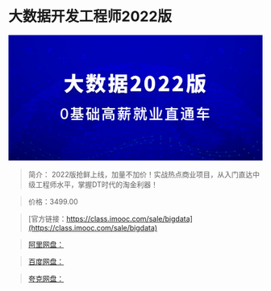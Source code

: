 # 大数据开发工程师2022版

![img](../../assets/6172713809cf77bb00000000.jpg)

> 简介： 2022版抢鲜上线，加量不加价！实战热点商业项目，从入门直达中级工程师水平，掌握DT时代的淘金利器！

> 价格：3499.00

> [官方链接：https://class.imooc.com/sale/bigdata](https://class.imooc.com/sale/bigdata)

> [阿里网盘：]()

> [百度网盘：]()

> [夸克网盘：]()
